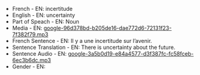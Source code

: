 - French - EN: incertitude
- English - EN: uncertainty
- Part of Speach - EN: Noun
- Media - EN:  [google-96d378bd-b205de16-dae772d6-72131f23-7f382f79.mp3](47.mp3)
- French Sentence - EN: Il y a une incertitude sur l’avenir.
- Sentence Translation - EN: There is uncertainty about the future.
- Sentence Audio - EN:  [google-3a5b0d19-e84a4577-d3f387fc-fc58fceb-6ec3b6dc.mp3](51.mp3)
- Gender - EN: 